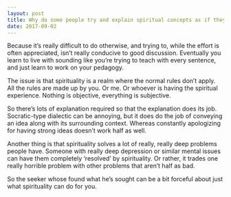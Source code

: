 ```yaml
---
layout: post
title: Why do some people try and explain spiritual concepts as if they lead you through the &#39;right&#39; set of ideas for you to &#39;realise&#39; they are right, and to believe what they believe? Is it an invitation to join their personal cult or submit to them?
date: 2017-09-02
---
```


<p>Because it’s really difficult to do otherwise, and trying to, while the effort is often appreciated, isn’t really conducive to good discussion. Eventually you learn to live with sounding like you’re trying to teach with every sentence, and just learn to work on your pedagogy.</p><p>The issue is that spirituality is a realm where the normal rules don’t apply. All the rules are made up by you. Or me. Or whoever is having the spiritual experience. Nothing is objective, everything is subjective.</p><p>So there’s lots of explanation required so that the explanation does its job. Socratic-type dialectic can be annoying, but it does do the job of conveying an idea along with its surrounding context. Whereas constantly apologizing for having strong ideas doesn’t work half as well.</p><p>Another thing is that spirituality solves a lot of really, really deep problems people have. Someone with really deep depression or similar mental issues can have them completely ‘resolved’ by spirituality. Or rather, it trades one really horrible problem with other problems that aren’t half as bad.</p><p>So the seeker whose found what he’s sought can be a bit forceful about just what spirituality can do for you.</p>
